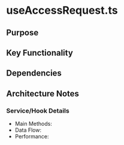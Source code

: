 # useAccessRequest.ts

## Purpose

## Key Functionality

## Dependencies

## Architecture Notes

### Service/Hook Details
- Main Methods: 
- Data Flow: 
- Performance: 
